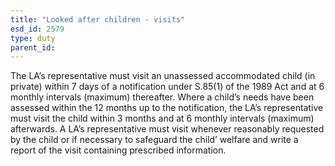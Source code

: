```yaml
---
title: "Looked after children - visits"
esd_id: 2579
type: duty
parent_id:  
---
```


The LA’s representative must visit an unassessed accommodated child (in private) within 7 days of a notification under S.85(1) of the 1989 Act and at 6 monthly intervals (maximum) thereafter.  Where a child’s needs have been assessed within the 12 months up to the notification, the LA’s representative must visit the child within 3 months and at 6 monthly intervals (maximum) afterwards.  A LA’s representative must visit whenever reasonably requested by the child or if necessary to safeguard the child’ welfare and write a report of the visit containing prescribed information.

